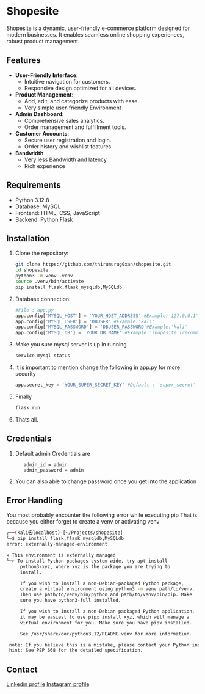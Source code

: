 # Shopesite  

Shopesite is a dynamic, user-friendly e-commerce platform designed for modern businesses. It enables seamless online shopping experiences, robust product management.  

## Features  
- **User-Friendly Interface**:  
  - Intuitive navigation for customers.  
  - Responsive design optimized for all devices.  
- **Product Management**:  
  - Add, edit, and categorize products with ease.  
  - Very simple user-friendly Environment 
- **Admin Dashboard**:  
  - Comprehensive sales analytics.  
  - Order management and fulfillment tools.  
- **Customer Accounts**:  
  - Secure user registration and login.  
  - Order history and wishlist features.    
- **Bandwidth**
  - Very less Bandwidth and latency
  - Rich experience 
## Requirements  
- Python 3.12.8
- Database: MySQL
- Frontend: HTML, CSS, JavaScript
- Backend: Python Flask

## Installation  
1. Clone the repository:  
   ```bash
   git clone https://github.com/thirumurug0xan/shopesite.git  
   cd shopesite
   python3 -m venv .venv
   source .venv/bin/activate
   pip install flask,flask_mysqldb,MySQLdb
   ```
2. Database connection:
   ```python
   #File : app.py
   app.config['MYSQL_HOST'] = 'YOUR_HOST_ADDRESS' #Example:'127.0.0.1'
   app.config['MYSQL_USER'] = 'DBUSER' #Example:'kali'
   app.config['MYSQL_PASSWORD'] = 'DBUSER_PASSWORD'#Example:'kali'
   app.config['MYSQL_DB'] = 'YOUR_DB_NAME' #Example:'shopesite'(recommended)
   ```
3. Make you sure mysql server is up in running
   ```bash
   service mysql status
   ```
4. It is important to mention change the following in app.py for more security
   ```python
   app.secret_key = 'YOUR_SUPER_SECRET_KEY' #Default : 'super_secret'
   ```
5. Finally
   ```bash
   flask run
   ```
6. Thats all.

## Credentials 
1. Default admin Credentials are
   ```
      admin_id = admin
      admin_password = admin
   ```
2. You can also able to change password once you get into the application

## Error Handling
You most probably encounter the following error while executing pip
That is because you either forget to create a venv or activating venv
   ```bash
   ┌──(kali㉿localhost)-[~/Projects/shopesite]
   └─$ pip install flask,flask_mysqldb,MySQLdb
   error: externally-managed-environment

   × This environment is externally managed
   ╰─> To install Python packages system-wide, try apt install
        python3-xyz, where xyz is the package you are trying to
        install.

        If you wish to install a non-Debian-packaged Python package,
        create a virtual environment using python3 -m venv path/to/venv.
        Then use path/to/venv/bin/python and path/to/venv/bin/pip. Make
        sure you have python3-full installed.

        If you wish to install a non-Debian packaged Python application,
        it may be easiest to use pipx install xyz, which will manage a
        virtual environment for you. Make sure you have pipx installed.

        See /usr/share/doc/python3.12/README.venv for more information.

    note: If you believe this is a mistake, please contact your Python installation or OS distribution provider. You can override this, at the risk of breaking your Python installation or OS, by passing --break-system-packages.
    hint: See PEP 668 for the detailed specification.
```
## Contact
[Linkedin profile](https://linkedin.com/in/thirumurug0xan)
[Instagram profile](https://Instagram.com/thirumurug0xan)
